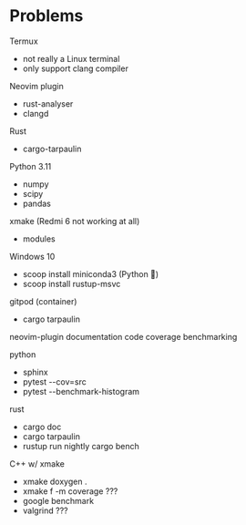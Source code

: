 # Problems

Termux

- not really a Linux terminal
- only support clang compiler

Neovim plugin

- rust-analyser
- clangd

Rust

- cargo-tarpaulin

Python 3.11

- numpy
- scipy
- pandas

xmake (Redmi 6 not working at all)

- modules

Windows 10

- scoop install miniconda3 (Python 🐍)
- scoop install rustup-msvc

gitpod (container)

- cargo tarpaulin

neovim-plugin
documentation
code coverage
benchmarking

python

- sphinx
- pytest --cov=src
- pytest --benchmark-histogram

rust

- cargo doc
- cargo tarpaulin
- rustup run nightly cargo bench

C++ w/ xmake

- xmake doxygen .
- xmake f -m coverage ???
- google benchmark
- valgrind ???
